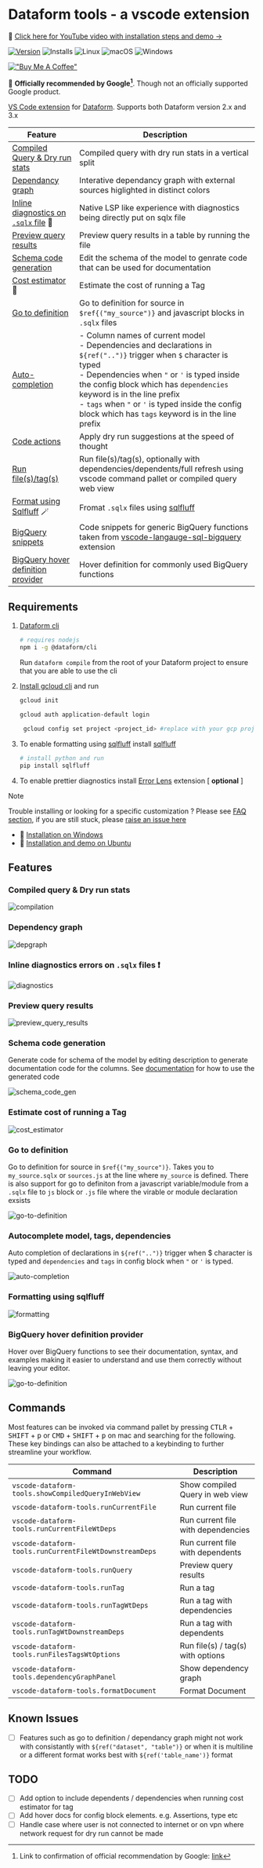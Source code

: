 # Dataform tools - a vscode extension

🎥 [Click here for YouTube video with installation steps and demo →](https://www.youtube.com/watch?v=nb_OFh6YgOc)

[![Version](https://img.shields.io/github/v/release/ashish10alex/vscode-dataform-tools)](https://github.com/ashish10alex/vscode-dataform-tools/releases)
![Installs](https://img.shields.io/vscode-marketplace/i/ashishalex.dataform-lsp-vscode.svg)
![Linux](https://img.shields.io/badge/Linux-supported-success)
![macOS](https://img.shields.io/badge/macOS-supported-success)
![Windows](https://img.shields.io/badge/windows-supported-success)

[!["Buy Me A Coffee"](https://www.buymeacoffee.com/assets/img/custom_images/yellow_img.png)](https://buymeacoffee.com/ashishalexj)

🎉 **Officially recommended by Google[^1]**. Though not an officially supported Google product.

[VS Code extension](https://marketplace.visualstudio.com/items?itemName=ashishalex.dataform-lsp-vscode) for [Dataform](https://github.com/dataform-co/dataform). Supports both Dataform version 2.x and 3.x

| Feature | Description |
|---------|-------------|
| [Compiled Query & Dry run stats](#compilation) | Compiled query with dry run stats in a vertical split |
| [Dependancy graph](#depgraph) | Interative dependancy graph with external sources higlighted in distinct colors |
| [Inline diagnostics on `.sqlx` file](#diagnostics) 🚨 | Native LSP like experience with diagnostics being directly put on sqlx file |
| [Preview query results](#preview_query_results) | Preview query results in a table by running the file |
| [Schema code generation](#schema_code_gen) | Edit the schema of the model to genrate code that can be used for documentation |
| [Cost estimator](#cost_estimator) 💸 | Estimate the cost of running a Tag|
| [Go to definition](#definition) | Go to definition for source in `$ref{("my_source")}` and javascript blocks in `.sqlx` files  |
| [Auto-completion](#autocomplete) | - Column names of current model <br> - Dependencies and declarations in `${ref("..")}` trigger when `$` character is typed <br> - Dependencies when `"` or `'` is typed inside the config block which has `dependencies` keyword is in the line prefix <br> - `tags` when `"` or `'` is typed inside the config block which has `tags` keyword is in the line prefix |
| [Code actions](#codeactions) | Apply dry run suggestions at the speed of thought |
| [Run file(s)/tag(s)](#filetagruns) | Run file(s)/tag(s), optionally with dependencies/dependents/full refresh using vscode command pallet or compiled query web view |
| [Format using Sqlfluff](#formatting) 🪄 | Fromat `.sqlx` files using [sqlfluff](https://github.com/sqlfluff/sqlfluff)|
| [BigQuery snippets](#snippets) | Code snippets for generic BigQuery functions taken from [vscode-langauge-sql-bigquery](https://github.com/shinichi-takii/vscode-language-sql-bigquery) extension |
| [BigQuery hover definition provider](#hover) | Hover definition for commonly used BigQuery functions |

## Requirements

1. [Dataform cli](https://cloud.google.com/dataform/docs/use-dataform-cli)

   ```bash
   # requires nodejs
   npm i -g @dataform/cli
   ```

   Run `dataform compile` from the root of your Dataform project to ensure that you are able to use the cli

2. [Install gcloud cli](https://cloud.google.com/sdk/docs/install) and run

   ```bash
   gcloud init
   ```

   ```bash
   gcloud auth application-default login
   ```

   ```bash
    gcloud config set project <project_id> #replace with your gcp project id
   ```

3. To enable formatting using [sqlfluff](https://github.com/sqlfluff/sqlfluff) install [sqlfluff](https://github.com/sqlfluff/sqlfluff)

   ```bash
   # install python and run
   pip install sqlfluff
   ```

4. To enable prettier diagnostics install [Error Lens](https://marketplace.visualstudio.com/items?itemName=usernamehw.errorlens) extension [ **optional** ]

> [!NOTE]
Trouble installing or looking for a specific customization ? Please see [FAQ section](FAQ.md), if you are still stuck, please [raise an issue here](https://github.com/ashish10alex/vscode-dataform-tools/issues)

* 🎥 [Installation on Windows](https://www.youtube.com/watch?v=8AsSwzmzhV4)
* 🎥 [Installation and demo on Ubuntu](https://www.youtube.com/watch?v=nb_OFh6YgOc)

## Features

### <a id="compilation">Compiled query & Dry run stats</a>

![compilation](media/images/compiled_query_preview.png)

### <a id="depgraph">Dependency graph</a>

![depgraph](/media/images/dependancy_tree.png)

### <a id="diagnostics">Inline diagnostics errors on `.sqlx` files ❗</a>

![diagnostics](media/images/diagnostics.png)

### <a id="preview_query_results">Preview query results</a>

![preview_query_results](/media/images/preview_query_results.png)

### <a id="schema_code_gen">Schema code generation</a>

Generate code for schema of the model by editing description to generate documentation code for the columns. See <a href="https://cloud.google.com/dataform/docs/create-tables#reuse-column-documentation-includes">documentation</a> for how to use the generated code

![schema_code_gen](media/images/schema_code_gen.gif)

### <a id="cost_estimator">Estimate cost of running a Tag</a>

![cost_estimator](/media/images/tag_cost_estimator.png)

### <a id="definition">Go to definition</a>

Go to definition for source in `$ref{("my_source")}`. Takes you to `my_source.sqlx` or `sources.js` at the line where `my_source` is defined. There is also support for go to definiton
from a javascript variable/module from a `.sqlx` file to `js` block or `.js` file where the virable or module declaration exsists

![go-to-definition](media/images/go_to_definition.gif)

### <a id="autocomplete">Autocomplete model, tags, dependencies</a>

Auto completion of declarations in `${ref("..")}` trigger when <kdb>$<kdb> character is typed and `dependencies` and `tags` in config block when `"` or `'` is typed.

![auto-completion](media/images/sources_autocompletion.gif)

### <a id="formatting">Formatting using sqlfluff</a>

![formatting](media/images/formatting.gif)

### <a id="hover">BigQuery hover definition provider</a>

Hover over BigQuery functions to see their documentation, syntax, and examples making it easier to understand and use them correctly without leaving your editor.

![go-to-definition](media/images/func_def_on_hover.png)

## Commands

Most features can be invoked via command pallet by pressing <kbd>CTLR</kbd> + <kbd>SHIFT</kbd> + <kbd>p</kbd> or <kbd>CMD</kbd> + <kbd>SHIFT</kbd> + <kbd>p</kbd> on mac and searching for the following. These key bindings can also be attached to a keybinding to
further streamline your workflow.

| Command | Description |
|---------|-------------|
| `vscode-dataform-tools.showCompiledQueryInWebView` | Show compiled Query in web view |
| `vscode-dataform-tools.runCurrentFile` | Run current file |
| `vscode-dataform-tools.runCurrentFileWtDeps` | Run current file with dependencies |
| `vscode-dataform-tools.runCurrentFileWtDownstreamDeps` | Run current file with dependents |
| `vscode-dataform-tools.runQuery` | Preview query results |
| `vscode-dataform-tools.runTag` | Run a tag |
| `vscode-dataform-tools.runTagWtDeps` | Run a tag with dependencies |
| `vscode-dataform-tools.runTagWtDownstreamDeps` | Run a tag with dependents |
| `vscode-dataform-tools.runFilesTagsWtOptions` | Run file(s) / tag(s) with options |
| `vscode-dataform-tools.dependencyGraphPanel` | Show dependency graph |
| `vscode-dataform-tools.formatDocument` | Format Document |

## Known Issues

* [ ] Features such as go to definition / dependancy graph might not work with consistantly with `${ref("dataset", "table")}` or when it is multiline or a different format works best with `${ref('table_name')}` format

## TODO

* [ ] Add option to include dependents / dependencies when running cost estimator for tag
* [ ] Add hover docs for config block elements. e.g. Assertions, type etc
* [ ] Handle case where user is not connected to internet or on vpn where network request for dry run cannot be made

[^1]: Link to confirmation of official recommendation by Google:  [link](https://github.com/dataform-co/dataform/blob/main/vscode/README.md)
